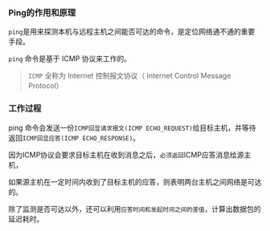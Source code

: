 ### Ping的作用和原理

`ping`是用来探测本机与远程主机之间能否可达的命令，是定位网络通不通的重要手段。

`ping` 命令是基于 ICMP 协议来工作的。
>`ICMP` 全称为 Internet 控制报文协议（ Internet Control Message Protocol）

### 工作过程

ping 命令会发送一份`ICMP回显请求报文(ICMP ECHO_REQUEST)`给目标主机，并等待返回`ICMP回显应答(ICMP ECHO_RESPONSE)`。

因为ICMP协议会要求目标主机在收到消息之后，`必须返回`ICMP应答消息给源主机，

如果源主机在一定时间内收到了目标主机的应答，则表明两台主机之间网络是可达的。

除了监测是否可达以外，还可以利用`应答时间和发起时间之间的差值`，计算出数据包的延迟耗时。